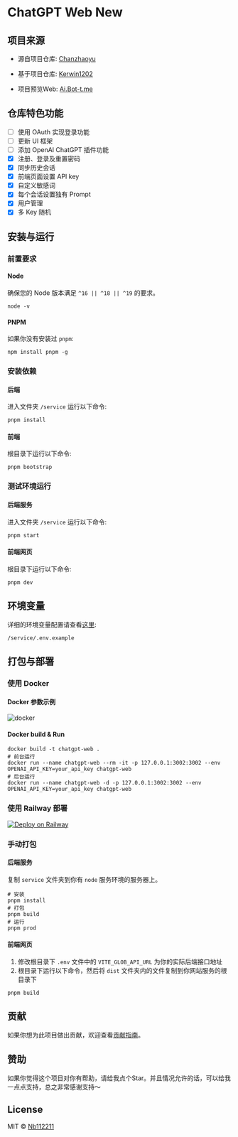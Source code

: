 # ChatGPT Web New
## 项目来源
- 源自项目仓库: [Chanzhaoyu](https://github.com/Chanzhaoyu/chatgpt-web)

- 基于项目仓库: [Kerwin1202](https://github.com/Kerwin1202/chatgpt-web)

- 项目预览Web: [Ai.Bot-t.me](https://ai.bot-t.me)

## 仓库特色功能
- [ ] 使用 OAuth 实现登录功能
- [ ] 更新 UI 框架
- [ ] 添加 OpenAI ChatGPT 插件功能
- [x] 注册、登录及重置密码
- [x] 同步历史会话
- [x] 前端页面设置 API key
- [x] 自定义敏感词
- [x] 每个会话设置独有 Prompt
- [x] 用户管理
- [x] 多 Key 随机

## 安装与运行

### 前置要求

#### Node
确保您的 Node 版本满足 `^16 || ^18 || ^19` 的要求。
```plaintext
node -v
```

#### PNPM
如果你没有安装过 `pnpm`:
```plaintext
npm install pnpm -g
```

### 安装依赖

#### 后端
进入文件夹 `/service` 运行以下命令:
```plaintext
pnpm install
```

#### 前端
根目录下运行以下命令:
```plaintext
pnpm bootstrap
```

### 测试环境运行

#### 后端服务
进入文件夹 `/service` 运行以下命令:
```plaintext
pnpm start
```

#### 前端网页
根目录下运行以下命令:
```plaintext
pnpm dev
```

## 环境变量

详细的环境变量配置请查看[这里](#环境变量):
```plaintext
/service/.env.example
```

## 打包与部署

### 使用 Docker

#### Docker 参数示例
![docker](./docs/docker.png)

#### Docker build & Run
```plaintext
docker build -t chatgpt-web .
# 前台运行
docker run --name chatgpt-web --rm -it -p 127.0.0.1:3002:3002 --env OPENAI_API_KEY=your_api_key chatgpt-web
# 后台运行
docker run --name chatgpt-web -d -p 127.0.0.1:3002:3002 --env OPENAI_API_KEY=your_api_key chatgpt-web
```

### 使用 Railway 部署
[![Deploy on Railway](https://railway.app/button.svg)](https://railway.app/new/template/yytmgc)

### 手动打包

#### 后端服务
复制 `service` 文件夹到你有 `node` 服务环境的服务器上。
```plaintext
# 安装
pnpm install
# 打包
pnpm build
# 运行
pnpm prod
```

#### 前端网页
1. 修改根目录下 `.env` 文件中的 `VITE_GLOB_API_URL` 为你的实际后端接口地址
2. 根目录下运行以下命令，然后将 `dist` 文件夹内的文件复制到你网站服务的根目录下
```plaintext
pnpm build
```

## 贡献

如果你想为此项目做出贡献，欢迎查看[贡献指南](./CONTRIBUTING.md)。

## 赞助

如果你觉得这个项目对你有帮助，请给我点个Star。并且情况允许的话，可以给我一点点支持，总之非常感谢支持～

## License
MIT © [Nb112211](./license)